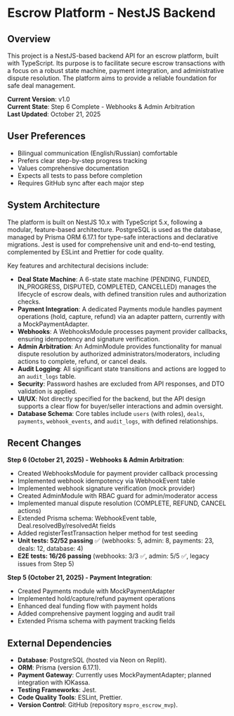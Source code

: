 # Escrow Platform - NestJS Backend

## Overview
This project is a NestJS-based backend API for an escrow platform, built with TypeScript. Its purpose is to facilitate secure escrow transactions with a focus on a robust state machine, payment integration, and administrative dispute resolution. The platform aims to provide a reliable foundation for safe deal management.

**Current Version**: v1.0  
**Current State**: Step 6 Complete - Webhooks & Admin Arbitration  
**Last Updated**: October 21, 2025

## User Preferences
- Bilingual communication (English/Russian) comfortable
- Prefers clear step-by-step progress tracking
- Values comprehensive documentation
- Expects all tests to pass before completion
- Requires GitHub sync after each major step

## System Architecture
The platform is built on NestJS 10.x with TypeScript 5.x, following a modular, feature-based architecture. PostgreSQL is used as the database, managed by Prisma ORM 6.17.1 for type-safe interactions and declarative migrations. Jest is used for comprehensive unit and end-to-end testing, complemented by ESLint and Prettier for code quality.

Key features and architectural decisions include:
- **Deal State Machine**: A 6-state state machine (PENDING, FUNDED, IN_PROGRESS, DISPUTED, COMPLETED, CANCELLED) manages the lifecycle of escrow deals, with defined transition rules and authorization checks.
- **Payment Integration**: A dedicated Payments module handles payment operations (hold, capture, refund) via an adapter pattern, currently with a MockPaymentAdapter.
- **Webhooks**: A WebhooksModule processes payment provider callbacks, ensuring idempotency and signature verification.
- **Admin Arbitration**: An AdminModule provides functionality for manual dispute resolution by authorized administrators/moderators, including actions to complete, refund, or cancel deals.
- **Audit Logging**: All significant state transitions and actions are logged to an `audit_logs` table.
- **Security**: Password hashes are excluded from API responses, and DTO validation is applied.
- **UI/UX**: Not directly specified for the backend, but the API design supports a clear flow for buyer/seller interactions and admin oversight.
- **Database Schema**: Core tables include `users` (with roles), `deals`, `payments`, `webhook_events`, and `audit_logs`, with defined relationships.

## Recent Changes
**Step 6 (October 21, 2025) - Webhooks & Admin Arbitration**:
- Created WebhooksModule for payment provider callback processing
- Implemented webhook idempotency via WebhookEvent table
- Implemented webhook signature verification (mock provider)
- Created AdminModule with RBAC guard for admin/moderator access
- Implemented manual dispute resolution (COMPLETE, REFUND, CANCEL actions)
- Extended Prisma schema: WebhookEvent table, Deal.resolvedBy/resolvedAt fields
- Added registerTestTransaction helper method for test seeding
- **Unit tests: 52/52 passing** ✅ (webhooks: 5, admin: 8, payments: 23, deals: 12, database: 4)
- **E2E tests: 16/26 passing** (webhooks: 3/3 ✅, admin: 5/5 ✅, legacy issues from Step 5)

**Step 5 (October 21, 2025) - Payment Integration**:
- Created Payments module with MockPaymentAdapter
- Implemented hold/capture/refund payment operations
- Enhanced deal funding flow with payment holds
- Added comprehensive payment logging and audit trail
- Extended Prisma schema with payment tracking fields

## External Dependencies
- **Database**: PostgreSQL (hosted via Neon on Replit).
- **ORM**: Prisma (version 6.17.1).
- **Payment Gateway**: Currently uses MockPaymentAdapter; planned integration with ЮKassa.
- **Testing Frameworks**: Jest.
- **Code Quality Tools**: ESLint, Prettier.
- **Version Control**: GitHub (repository `mspro_escrow_mvp`).
